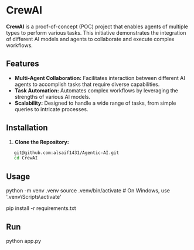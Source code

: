 # CrewAI 

**CrewAI** is a proof-of-concept (POC) project that enables agents of multiple types to perform various tasks. This initiative demonstrates the integration of different AI models and agents to collaborate and execute complex workflows.

## Features 
- **Multi-Agent Collaboration:** Facilitates interaction between different AI agents to accomplish tasks that require diverse capabilities.
- **Task Automation:** Automates complex workflows by leveraging the strengths of various AI models.
- **Scalability:** Designed to handle a wide range of tasks, from simple queries to intricate processes.

## Installation

1. **Clone the Repository:**
```bash
   git@github.com:alsaif1431/Agentic-AI.git
   cd CrewAI
```

## Usage

python -m venv .venv
source .venv/bin/activate  # On Windows, use '.venv\Scripts\activate'

pip install -r requirements.txt

## Run
python app.py
